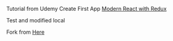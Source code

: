Tutorial from Udemy Create First App [Modern React with Redux](https://www.udemy.com/course/react-redux/)

Test and modified local

Fork from [Here](https://codesandbox.io/s/react-jg4cq)
